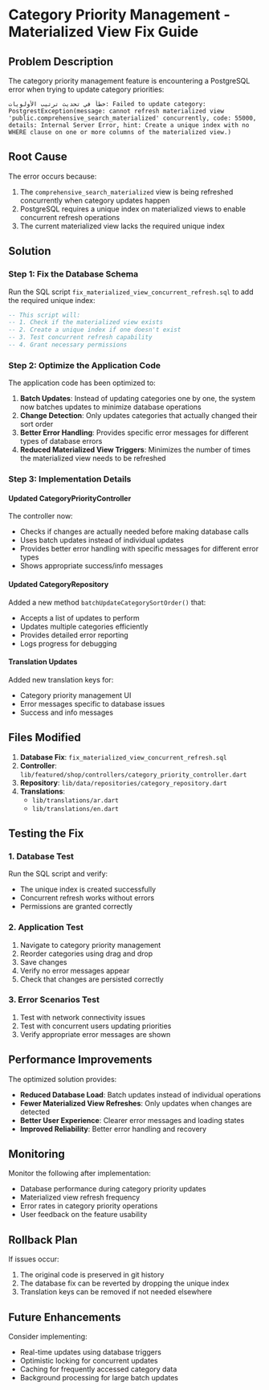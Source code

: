 # Category Priority Management - Materialized View Fix Guide

## Problem Description

The category priority management feature is encountering a PostgreSQL error when trying to update category priorities:

```
خطأ في تحديث ترتيب الأولويات: Failed to update category: PostgrestException(message: cannot refresh materialized view 'public.comprehensive_search_materialized' concurrently, code: 55000, details: Internal Server Error, hint: Create a unique index with no WHERE clause on one or more columns of the materialized view.)
```

## Root Cause

The error occurs because:
1. The `comprehensive_search_materialized` view is being refreshed concurrently when category updates happen
2. PostgreSQL requires a unique index on materialized views to enable concurrent refresh operations
3. The current materialized view lacks the required unique index

## Solution

### Step 1: Fix the Database Schema

Run the SQL script `fix_materialized_view_concurrent_refresh.sql` to add the required unique index:

```sql
-- This script will:
-- 1. Check if the materialized view exists
-- 2. Create a unique index if one doesn't exist
-- 3. Test concurrent refresh capability
-- 4. Grant necessary permissions
```

### Step 2: Optimize the Application Code

The application code has been optimized to:

1. **Batch Updates**: Instead of updating categories one by one, the system now batches updates to minimize database operations
2. **Change Detection**: Only updates categories that actually changed their sort order
3. **Better Error Handling**: Provides specific error messages for different types of database errors
4. **Reduced Materialized View Triggers**: Minimizes the number of times the materialized view needs to be refreshed

### Step 3: Implementation Details

#### Updated CategoryPriorityController

The controller now:
- Checks if changes are actually needed before making database calls
- Uses batch updates instead of individual updates
- Provides better error handling with specific messages for different error types
- Shows appropriate success/info messages

#### Updated CategoryRepository

Added a new method `batchUpdateCategorySortOrder()` that:
- Accepts a list of updates to perform
- Updates multiple categories efficiently
- Provides detailed error reporting
- Logs progress for debugging

#### Translation Updates

Added new translation keys for:
- Category priority management UI
- Error messages specific to database issues
- Success and info messages

## Files Modified

1. **Database Fix**: `fix_materialized_view_concurrent_refresh.sql`
2. **Controller**: `lib/featured/shop/controllers/category_priority_controller.dart`
3. **Repository**: `lib/data/repositories/category_repository.dart`
4. **Translations**: 
   - `lib/translations/ar.dart`
   - `lib/translations/en.dart`

## Testing the Fix

### 1. Database Test
Run the SQL script and verify:
- The unique index is created successfully
- Concurrent refresh works without errors
- Permissions are granted correctly

### 2. Application Test
1. Navigate to category priority management
2. Reorder categories using drag and drop
3. Save changes
4. Verify no error messages appear
5. Check that changes are persisted correctly

### 3. Error Scenarios Test
1. Test with network connectivity issues
2. Test with concurrent users updating priorities
3. Verify appropriate error messages are shown

## Performance Improvements

The optimized solution provides:
- **Reduced Database Load**: Batch updates instead of individual operations
- **Fewer Materialized View Refreshes**: Only updates when changes are detected
- **Better User Experience**: Clearer error messages and loading states
- **Improved Reliability**: Better error handling and recovery

## Monitoring

Monitor the following after implementation:
- Database performance during category priority updates
- Materialized view refresh frequency
- Error rates in category priority operations
- User feedback on the feature usability

## Rollback Plan

If issues occur:
1. The original code is preserved in git history
2. The database fix can be reverted by dropping the unique index
3. Translation keys can be removed if not needed elsewhere

## Future Enhancements

Consider implementing:
- Real-time updates using database triggers
- Optimistic locking for concurrent updates
- Caching for frequently accessed category data
- Background processing for large batch updates
